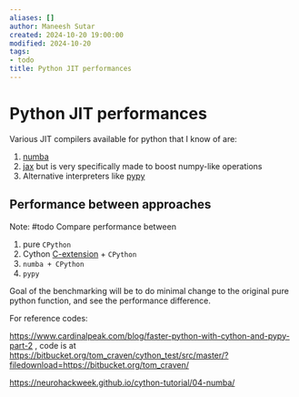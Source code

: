 ```yaml
---
aliases: []
author: Maneesh Sutar
created: 2024-10-20 19:00:00
modified: 2024-10-20
tags:
- todo
title: Python JIT performances
---
```


# Python JIT performances

Various JIT compilers available for python that I know of are:

1. [numba](https://github.com/numba/numba)
1. [jax](https://github.com/jax-ml/jax) but is very specifically made to boost numpy-like operations
1. Alternative interpreters like [pypy](pypy.md)

## Performance between approaches

Note: #todo  Compare performance between

1. pure `CPython`
1. Cython [C-extension](python_and_c.md)  + `CPython`
1. `numba + CPython`
1. `pypy`

Goal of the benchmarking will be to do minimal change to the original pure python function, and see the performance difference.

For reference codes:

https://www.cardinalpeak.com/blog/faster-python-with-cython-and-pypy-part-2 , code is at https://bitbucket.org/tom_craven/cython_test/src/master/?filedownload=https://bitbucket.org/tom_craven/

https://neurohackweek.github.io/cython-tutorial/04-numba/
